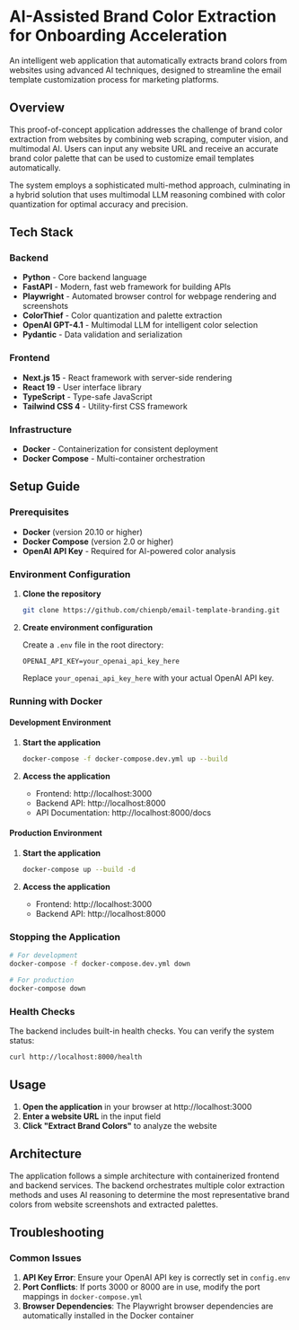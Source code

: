 # AI-Assisted Brand Color Extraction for Onboarding Acceleration

An intelligent web application that automatically extracts brand colors from websites using advanced AI techniques, designed to streamline the email template customization process for marketing platforms.

## Overview

This proof-of-concept application addresses the challenge of brand color extraction from websites by combining web scraping, computer vision, and multimodal AI. Users can input any website URL and receive an accurate brand color palette that can be used to customize email templates automatically.

The system employs a sophisticated multi-method approach, culminating in a hybrid solution that uses multimodal LLM reasoning combined with color quantization for optimal accuracy and precision.

## Tech Stack

### Backend
- **Python** - Core backend language
- **FastAPI** - Modern, fast web framework for building APIs
- **Playwright** - Automated browser control for webpage rendering and screenshots
- **ColorThief** - Color quantization and palette extraction
- **OpenAI GPT-4.1** - Multimodal LLM for intelligent color selection
- **Pydantic** - Data validation and serialization

### Frontend
- **Next.js 15** - React framework with server-side rendering
- **React 19** - User interface library
- **TypeScript** - Type-safe JavaScript
- **Tailwind CSS 4** - Utility-first CSS framework

### Infrastructure
- **Docker** - Containerization for consistent deployment
- **Docker Compose** - Multi-container orchestration

## Setup Guide

### Prerequisites

- **Docker** (version 20.10 or higher)
- **Docker Compose** (version 2.0 or higher)
- **OpenAI API Key** - Required for AI-powered color analysis

### Environment Configuration

1. **Clone the repository**
   ```bash
   git clone https://github.com/chienpb/email-template-branding.git
   ```

2. **Create environment configuration**
   
   Create a `.env` file in the root directory:
   ```env
   OPENAI_API_KEY=your_openai_api_key_here
   ```
   
   Replace `your_openai_api_key_here` with your actual OpenAI API key.

### Running with Docker

#### Development Environment

1. **Start the application**
   ```bash
   docker-compose -f docker-compose.dev.yml up --build
   ```

2. **Access the application**
   - Frontend: http://localhost:3000
   - Backend API: http://localhost:8000
   - API Documentation: http://localhost:8000/docs

#### Production Environment

1. **Start the application**
   ```bash
   docker-compose up --build -d
   ```

2. **Access the application**
   - Frontend: http://localhost:3000
   - Backend API: http://localhost:8000

### Stopping the Application

```bash
# For development
docker-compose -f docker-compose.dev.yml down

# For production
docker-compose down
```

### Health Checks

The backend includes built-in health checks. You can verify the system status:

```bash
curl http://localhost:8000/health
```

## Usage

1. **Open the application** in your browser at http://localhost:3000
2. **Enter a website URL** in the input field
3. **Click "Extract Brand Colors"** to analyze the website



## Architecture

The application follows a simple architecture with containerized frontend and backend services. The backend orchestrates multiple color extraction methods and uses AI reasoning to determine the most representative brand colors from website screenshots and extracted palettes.

## Troubleshooting

### Common Issues

1. **API Key Error**: Ensure your OpenAI API key is correctly set in `config.env`
2. **Port Conflicts**: If ports 3000 or 8000 are in use, modify the port mappings in `docker-compose.yml`
3. **Browser Dependencies**: The Playwright browser dependencies are automatically installed in the Docker container
